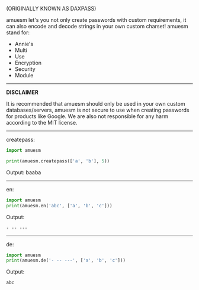 (ORIGINALLY KNOWN AS DAXPASS)

amuesm let's you not only create passwords with custom requirements, it can also encode and decode strings in your own custom charset! amuesm stand for:

- Annie's 
- Multi
- Use
- Encryption
- Security
- Module


___

**DISCLAIMER**

It is recommended that amuesm should only be used in your own custom databases/servers, amuesm is not secure to use when creating passwords for products like Google. We are also not responsible for any harm according to the MIT license.
___

createpass:
```python
import amuesm

print(amuesm.createpass(['a', 'b'], 5))
```
Output:
baaba

___

en:
```python
import amuesm
print(amuesm.en('abc', ['a', 'b', 'c']))
```
Output:
```
- -- ---
```
___

de:
```python
import amuesm
print(amuesm.de('- -- ---', ['a', 'b', 'c']))
```
Output:
```
abc
```
